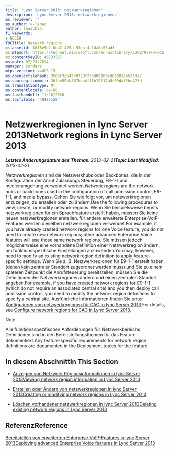 ```yaml
---
title: 'Lync Server 2013: netzwerkregionen'
description: 'Lync Server 2013: netzwerkregionen.'
ms.reviewer: ''
ms.author: v-lanac
author: lanachin
f1.keywords:
- NOCSH
TOCTitle: Network regions
ms:assetid: 1818e9d2-bbb7-420a-93ea-4c3da3a55ad3
ms:mtpsurl: https://technet.microsoft.com/en-us/library/JJ687979(v=OCS.15)
ms:contentKeyID: 49733567
ms.date: 07/23/2014
manager: serdars
mtps_version: v=OCS.15
ms.openlocfilehash: 3506f3c543c0728f27bd091b9cd63991c4633da7
ms.sourcegitcommit: 36fee89bb887bea4f18b19f17a8c69daf5bc423d
ms.translationtype: MT
ms.contentlocale: de-DE
ms.lasthandoff: 11/26/2020
ms.locfileid: "49425159"
---
```

# <a name="network-regions-in-lync-server-2013"></a><span data-ttu-id="a0925-103">Netzwerkregionen in lync Server 2013</span><span class="sxs-lookup"><span data-stu-id="a0925-103">Network regions in Lync Server 2013</span></span>

<div data-xmlns="http://www.w3.org/1999/xhtml">

<div class="topic" data-xmlns="http://www.w3.org/1999/xhtml" data-msxsl="urn:schemas-microsoft-com:xslt" data-cs="https://msdn.microsoft.com/">

<div data-asp="https://msdn2.microsoft.com/asp">



</div>

<div id="mainSection">

<div id="mainBody"><span data-ttu-id="a0925-104">

<span> </span></span><span class="sxs-lookup"><span data-stu-id="a0925-104">

<span> </span></span></span>

<span data-ttu-id="a0925-105">_**Letztes Änderungsdatum des Themas:** 2013-02-21_</span><span class="sxs-lookup"><span data-stu-id="a0925-105">_**Topic Last Modified:** 2013-02-21_</span></span>

<span data-ttu-id="a0925-106">*Netzwerkregionen* sind die Netzwerkhubs oder Backbones, die in der Konfiguration der Anruf Zulassungs Steuerung, E9-1-1 und medienumgehung verwendet werden.</span><span class="sxs-lookup"><span data-stu-id="a0925-106">*Network regions* are the network hubs or backbones used in the configuration of call admission control, E9-1-1, and media bypass.</span></span> <span data-ttu-id="a0925-107">Gehen Sie wie folgt vor, um netzwerkregionen anzuzeigen, zu erstellen oder zu ändern.</span><span class="sxs-lookup"><span data-stu-id="a0925-107">Use the following procedures to view, create, or modify network regions.</span></span> <span data-ttu-id="a0925-108">Wenn Sie beispielsweise bereits netzwerkregionen für ein Sprachfeature erstellt haben, müssen Sie keine neuen netzwerkregionen erstellen. für andere erweiterte Enterprise-VoIP-Features werden dieselben netzwerkregionen verwendet.</span><span class="sxs-lookup"><span data-stu-id="a0925-108">For example, if you have already created network regions for one Voice feature, you do not need to create new network regions; other advanced Enterprise Voice features will use those same network regions.</span></span> <span data-ttu-id="a0925-109">Sie müssen jedoch möglicherweise eine vorhandene Definition einer Netzwerkregion ändern, um funktionsspezifische Einstellungen anzuwenden.</span><span class="sxs-lookup"><span data-stu-id="a0925-109">You may, however, need to modify an existing network region definition to apply feature-specific settings.</span></span> <span data-ttu-id="a0925-110">Wenn Sie z. B. Netzwerkregionen für E9-1-1 erstellt haben (denen kein zentraler Standort zugeordnet werden muss) und Sie zu einem späteren Zeitpunkt die Anrufsteuerung bereitstellen, müssen Sie die Definitionen der Netzwerkregionen ändern und einen zentralen Standort angeben.</span><span class="sxs-lookup"><span data-stu-id="a0925-110">For example, if you have created network regions for E9-1-1 (which do not require an associated central site) and you then deploy call admission control, you need to modify the network region definitions to specify a central site.</span></span> <span data-ttu-id="a0925-111">Ausführliche Informationen finden Sie unter [Konfigurieren von netzwerkregionen für CAC in lync Server 2013](lync-server-2013-configure-network-regions-for-cac.md).</span><span class="sxs-lookup"><span data-stu-id="a0925-111">For details, see [Configure network regions for CAC in Lync Server 2013](lync-server-2013-configure-network-regions-for-cac.md).</span></span>

<div>


> [!NOTE]  
> <span data-ttu-id="a0925-112">Alle funktionsspezifischen Anforderungen für Netzwerkbereichs Definitionen sind in den Bereitstellungsthemen für das Feature dokumentiert.</span><span class="sxs-lookup"><span data-stu-id="a0925-112">Any feature-specific requirements for network region definitions are documented in the Deployment topics for the feature.</span></span>



</div>

<div>

## <a name="in-this-section"></a><span data-ttu-id="a0925-113">In diesem Abschnitt</span><span class="sxs-lookup"><span data-stu-id="a0925-113">In This Section</span></span>

  - [<span data-ttu-id="a0925-114">Anzeigen von Netzwerk Regionsinformationen in lync Server 2013</span><span class="sxs-lookup"><span data-stu-id="a0925-114">Viewing network region information in Lync Server 2013</span></span>](lync-server-2013-viewing-network-region-information.md)

  - [<span data-ttu-id="a0925-115">Erstellen oder Ändern von netzwerkregionen in lync Server 2013</span><span class="sxs-lookup"><span data-stu-id="a0925-115">Creating or modifying network regions in Lync Server 2013</span></span>](lync-server-2013-creating-or-modifying-network-regions.md)

  - [<span data-ttu-id="a0925-116">Löschen vorhandener netzwerkregionen in lync Server 2013</span><span class="sxs-lookup"><span data-stu-id="a0925-116">Deleting existing network regions in Lync Server 2013</span></span>](lync-server-2013-deleting-existing-network-regions.md)

</div>

<div>

## <a name="reference"></a><span data-ttu-id="a0925-117">Referenz</span><span class="sxs-lookup"><span data-stu-id="a0925-117">Reference</span></span>

[<span data-ttu-id="a0925-118">Bereitstellen von erweiterten Enterprise-VoIP-Features in lync Server 2013</span><span class="sxs-lookup"><span data-stu-id="a0925-118">Deploying advanced Enterprise Voice features in Lync Server 2013</span></span>](lync-server-2013-deploying-advanced-enterprise-voice-features.md)

<span data-ttu-id="a0925-119"></div>

</div>

<span> </span>

</div>

</div>

</span><span class="sxs-lookup"><span data-stu-id="a0925-119"></div>

</div>

<span> </span>

</div>

</div>

</span></span></div>

